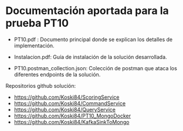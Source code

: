 # Documentación aportada para la prueba PT10

* PT10.pdf : Documento principal donde se explican los detalles de implementación.

* Instalacion.pdf: Guía de instalación de la solución desarrollada.

* PT10.postman_collection.json: Colección de postman que ataca los diferentes endpoints de la solución.

Repositorios github solución:
* https://github.com/Koski84/ScoringService
* https://github.com/Koski84/CommandService
* https://github.com/Koski84/QueryService
* https://github.com/Koski84/PT10_MongoDocker
* https://github.com/Koski84/KafkaSinkToMongo
